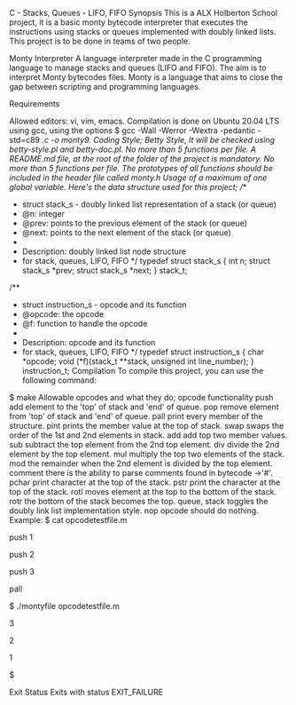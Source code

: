 C - Stacks, Queues - LIFO, FIFO
Synopsis
This is a ALX Holberton School project, it is a basic monty bytecode interpreter that executes the instructions using stacks or queues implemented with doubly linked lists. This project is to be done in teams of two people.

Monty Interpreter
A language interpreter made in the C programming language to manage stacks and queues (LIFO and FIFO). The aim is to interpret Monty bytecodes files. Monty is a language that aims to close the gap between scripting and programming languages.

Requirements


Allowed editors: vi, vim, emacs.
Compilation is done on Ubuntu 20.04 LTS using gcc, using the options $ gcc -Wall -Werror -Wextra -pedantic -std=c89 *.c -o monty9.
Coding Style;
Betty Style, It will be checked using betty-style.pl and betty-doc.pl.
No more than 5 functions per file.
A README.md file, at the root of the folder of the project is mandatory.
No more than 5 functions per file.
The prototypes of all functions should be included in the header file called monty.h
Usage of a maximum of one global variable.
Here's the data structure used for this project;
/**
 * struct stack_s - doubly linked list representation of a stack (or queue)
 * @n: integer
 * @prev: points to the previous element of the stack (or queue)
 * @next: points to the next element of the stack (or queue)
 *
 * Description: doubly linked list node structure
 * for stack, queues, LIFO, FIFO
 */
typedef struct stack_s
{
        int n;
        struct stack_s *prev;
        struct stack_s *next;
} stack_t;

/**
 * struct instruction_s - opcode and its function
 * @opcode: the opcode
 * @f: function to handle the opcode
 *
 * Description: opcode and its function
 * for stack, queues, LIFO, FIFO
 */
typedef struct instruction_s
{
        char *opcode;
        void (*f)(stack_t **stack, unsigned int line_number);
} instruction_t;
Compilation
To compile this project, you can use the following command:

$ make
Allowable opcodes and what they do;
opcode	functionality
push	add element to the 'top' of stack and 'end' of queue.
pop	remove element from 'top' of stack and 'end' of queue.
pall	print every member of the structure.
pint	prints the member value at the top of stack.
swap	swaps the order of the 1st and 2nd elements in stack.
add	add top two member values.
sub	subtract the top element from the 2nd top element.
div	divide the 2nd element by the top element.
mul	multiply the top two elements of the stack.
mod	the remainder when the 2nd element is divided by the top element.
comment	there is the ability to parse comments found in bytecode ->'#'.
pchar	print character at the top of the stack.
pstr	print the character at the top of the stack.
rotl	moves element at the top to the bottom of the stack.
rotr	the bottom of the stack becomes the top.
queue, stack	toggles the doubly link list implementation style.
nop	opcode should do nothing.
Example: $ cat opcodetestfile.m

push 1

push 2

push 3

pall

$ ./montyfile opcodetestfile.m

3

2

1

$

Exit Status
Exits with status EXIT_FAILURE
